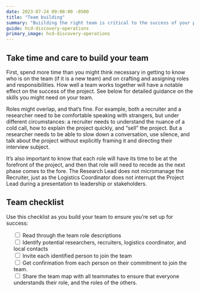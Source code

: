 ```yaml
---
date: 2023-07-24 09:00:00 -0500
title: "Team building"
summary: "Buiilding the right team is critical to the success of your project."
guide: hcd-discovery-operations
primary_image: hcd-discovery-operations
---
```


## Take time and care to build your team

First, spend more time than you might think necessary in getting to know who is on the team (if it is a new team) and on crafting and assigning roles and responsibilities. How well a team works together will have a notable effect on the success of the project. See below for detailed guidance on the skills you might need on your team.

Roles might overlap, and that’s fine. For example, both a recruiter and a researcher need to be comfortable speaking with strangers, but under different circumstances: a recruiter needs to understand the nuance of a cold call, how to explain the project quickly, and “sell” the project. But a researcher needs to be able to slow down a conversation, use silence, and talk about the project without explicitly framing it and directing their interview subject.

It’s also important to know that each role will have its time to be at the forefront of the project, and then that role will need to recede as the next phase comes to the fore. The Research Lead does not micromanage the Recruiter, just as the Logistics Coordinator does not interrupt the Project Lead during a presentation to leadership or stakeholders.


## Team checklist

Use this checklist as you build your team to ensure you’re set up for success:

<div style="margin-left: 20px">
  <label>
  <input type="checkbox">
  Read through the team role descriptions
  </input></label><br>
  <label>
  <input type="checkbox">
  Identify potential researchers, recruiters, logistics coordinator, and local contacts
  </input></label><br>
  <label>
  <input type="checkbox">
  Invite each identified person to join the team
  </input></label><br>
  <label>
  <input type="checkbox">
  Get confirmation from each person on their commitment to join the team.
  </input></label><br>
  <label>
  <input type="checkbox">
  Share the team map with all teammates to ensure that everyone understands their role, and the roles of the others.
  </input></label>
</div>
